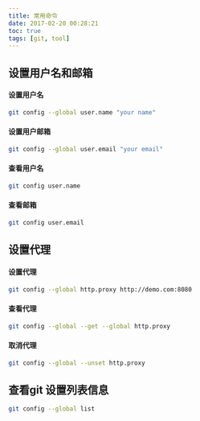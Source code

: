 ```yaml
---
title: 常用命令
date: 2017-02-20 00:28:21
toc: true
tags: [git, tool]
---
```




## 设置用户名和邮箱
#### 设置用户名

```bash
git config --global user.name "your name"
```
 
#### 设置用户邮箱

```bash
git config --global user.email "your email"
``` 
 
 
#### 查看用户名

```bash
git config user.name
```
#### 查看邮箱

```bash
git config user.email
```
## 设置代理

#### 设置代理
```bash
git config --global http.proxy http://demo.com:8080
```

#### 查看代理
```bash
git config --global --get --global http.proxy
```

#### 取消代理
```bash
git config --global --unset http.proxy
```

## 查看git 设置列表信息

```bash
git config --global list
```
